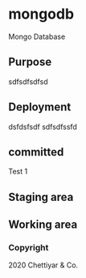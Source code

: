 # mongodb
<!-- Copy Right changes -->
Mongo Database

## Purpose

sdfsdfsdfsd

## Deployment
dsfdsfsdf sdfsdfssfd

## committed
Test 1

## Staging area

## Working area

### Copyright
2020 Chettiyar & Co.